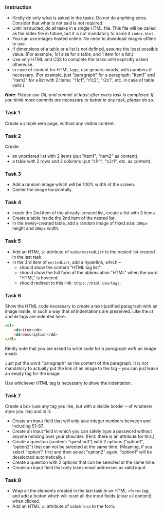 ### Instruction

- Kindly do only what is asked in the tasks. Do not do anything extra. Consider that what is not said is not required.
- Until instructed, do all tasks in a single HTML file. This file will be called as the index file in future, but it is not mandatory to name it `index.html`.
- You can use images hosted online. No need to download images offline to use.
- If dimensions of a table or a list is not defined, assume the least possible value. (For example, 1x1 size for a table, and 1 item for a list.)
- Use only HTML and CSS to complete the tasks until explicitly asked otherwise.
- In case of content for HTML tags, use generic words, with numbers if necessary. (For example, just "paragraph" for a paragraph; "item1" and "item2" for a list with 2 items; "r1c1", "r1c2", "r2c1", etc. in case of table cells.)

_**Note:** Please use Git, and commit at least after every task is completed. If you think more commits are necessary or better in any task, please do so._

### Task 1

Create a simple web page, without any visible content.

### Task 2

Create:

- an unordered list with 2 items (put "item1", "item2" as content), 
- a table with 2 rows and 2 columns (put "c1r1", "c2r1", etc. as content).

### Task 3

- Add a random image which will be 100% width of the screen.
- Center the image horizontally.

### Task 4

- Inside the 2nd item of the already-created list, create a list with 3 items.
- Create a table inside the 2nd item of the nested list.
- In the newly-created table, add a random image of fixed size: `200px` height and `300px` width.

### Task 5

- Add an HTML `id` attribute of value `nestedList` to the nested list created in the last task.
- In the 3rd item of `nestedList`, add a hyperlink, which –
  - should show the content "HTML tag list".
  - should show the full form of the abbreviation "HTML" when the word "HTML" is hovered.
  - should redirect to this link: `https://html.com/tags`.

### Task 6

Show the HTML code necessary to create a text-justified paragraph with an image inside, in such a way that all indentations are preserved. Like the `dt` and `dd` tags are indented here:
```HTML
<dl>
    <dt>item</dt>
    <dd>description</dd>
</dl>
```

Kindly note that _you_ are asked to write code for _a paragraph with an image inside_.

Just put the word "paragraph" as the content of the paragraph. It is not mandatory to actually put the link of an image to the tag – you can just leave an empty tag for the image.

Use whichever HTML tag is necessary to show the indentation.

### Task 7

Create a box (use any tag you like, but with a visible border – of whatever style you like) and in it:
- Create an input field that will only take integer numbers between and including 51–87.
- Create an input field in which you can safely type a password without anyone noticing over your shoulder. (Hint: there is an attribute for this.)
- Create a question (content: "question1") with 2 options ("option1", "option2") that can not be selected at the same time.
   (Meaning, if you select "option1" first and then select "option2" again, "option1" will be deselected automatically.)
- Create a question with 2 options that _can_ be selected at the same time.
- Create an input field that only takes email addresses as valid input.

### Task 8

- Wrap all the elements created in the last task in an HTML `<form>` tag, and add a button which will reset all the input fields (clear all content) when clicked.
- Add an HTML `id` attribute of value `form` to the form.
